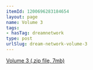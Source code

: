 ```yaml
---
itemId: 1200696283184654
layout: page
name: Volume 3
tags:
- hasTag: dreamnetwork
type: post
urlSlug: dream-network-volume-3
---
```

<a href="files/Volume_3.zip" download>Volume 3 (.zip file, 7mb)</a>